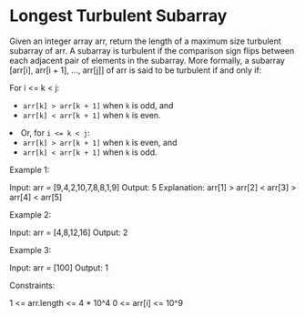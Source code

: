 # Longest Turbulent Subarray

Given an integer array arr, return the length of a maximum size turbulent subarray of arr.
A subarray is turbulent if the comparison sign flips between each adjacent pair of elements in the subarray.
More formally, a subarray [arr[i], arr[i + 1], ..., arr[j]] of arr is said to be turbulent if and only if:

For i <= k < j:
<ul>
 <li><code>arr[k] &gt; arr[k + 1]</code> when <code>k</code> is odd, and</li>
 <li><code>arr[k] &lt; arr[k + 1]</code> when <code>k</code> is even.</li>
</ul>
</li>
<li>Or, for <code>i &lt;= k &lt; j</code>:
<ul>
 <li><code>arr[k] &gt; arr[k + 1]</code> when <code>k</code> is even, and</li>
 <li><code>arr[k] &lt; arr[k + 1]</code> when <code>k</code> is odd.</li>
</ul>
</li>

Example 1:

Input: arr = [9,4,2,10,7,8,8,1,9]
Output: 5
Explanation: arr[1] > arr[2] < arr[3] > arr[4] < arr[5]

Example 2:

Input: arr = [4,8,12,16]
Output: 2

Example 3:

Input: arr = [100]
Output: 1

Constraints:

1 <= arr.length <= 4 * 10^4
0 <= arr[i] <= 10^9
